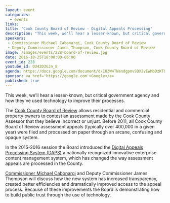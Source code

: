 ```yaml
---
layout: event
categories: 
  - events
links:
title: "Cook County Board of Review - Digital Appeals Processing"
description: "This week, we'll hear a lesser-known, but critical government agency and how they've used technology to improve their processes. Commissioner Michael Cabonargi and Deputy Commissioner James Thompson will discuss how the Cook County Board of Review introduced a new Digital Appeals Processing System that increased transparency, created better efficiencies and dramatically improved access to the appeal process."
speakers:
 - Commissioner Michael Cabonargi, Cook County Board of Review
 - Deputy Commissioner James Thompson, Cook County Board of Review
image: /images/events/228-board-of-review.jpg
date: 2016-10-25T18:00:00-06:00
event_id: 228
youtube_id: OU42D3GJn_8
agenda: https://docs.google.com/document/d/1U3W4TNandgpmvSQX2vEwMbDzKTOdnwY240C6qZ3_FTU/edit#
sponsor: <a href='https://google.com'>Google</a>
published: true
---
```


This week, we'll hear a lesser-known, but critical government agency and how they've used technology to improve their processes. 

The [Cook County Board of Review](http://www.cookcountyboardofreview.com/) allows residential and commercial property owners to contest an assessment made by the Cook County Assessor that they believe incorrect or unjust. Before 2011, all Cook County Board of Review assessment appeals (typically over 400,000 in a given year) were filed and processed on paper through an arcane, confusing and opaque system.   

In the 2015-2016 session the Board introduced the [Digital Appeals Processing System (DAPS)](https://www.cookcountyil.gov/news/board-review-launches-assessment-appeals-state-art-digital-appeals-processing-system) a nationally recognized innovative enterprise content management system, which has changed the way assessment appeals are processed in the County.  

[Commissioner Michael Cabonargi](https://www.cookcountyil.gov/person/michael-m-cabonargi) and Deputy Commissioner James Thompson will discuss how the new system has increased transparency, created better efficiencies and dramatically improved access to the appeal process.  Because of these improvements the Board is demonstrating how to build public trust through the use of technology.  
